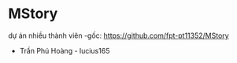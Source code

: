 # MStory
dự án nhiều thành viên
-gốc: https://github.com/fpt-pt11352/MStory

- Trần Phú Hoàng - lucius165
